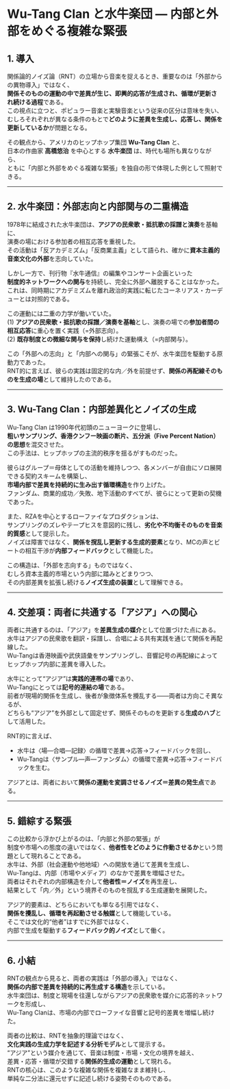 # Wu-Tang Clan と水牛楽団 ― 内部と外部をめぐる複雑な緊張

## 1. 導入
関係論的ノイズ論（RNT）の立場から音楽を捉えるとき、重要なのは「外部からの異物導入」ではなく、  
**関係そのものの運動の中で差異が生じ、即興的応答が生成され、循環が更新され続ける過程**である。  
この視点に立つと、ポピュラー音楽と実験音楽という従来の区分は意味を失い、  
むしろそれぞれが異なる条件のもとで**どのように差異を生成し、応答し、関係を更新しているか**が問題となる。  

その観点から、アメリカのヒップホップ集団 **Wu-Tang Clan** と、  
日本の作曲家 **高橋悠治** を中心とする **水牛楽団** は、時代も場所も異なりながら、  
ともに「内部と外部をめぐる複雑な緊張」を独自の形で体現した例として照射できる。  

---

## 2. 水牛楽団：外部志向と内部関与の二重構造
1978年に結成された水牛楽団は、**アジアの民衆歌・抵抗歌の採譜と演奏**を基軸に、  
演奏の場における参加者の相互応答を重視した。  
その活動は「反アカデミズム」「反商業主義」として語られ、確かに**資本主義的音楽文化の外部**を志向していた。  

しかし一方で、刊行物『水牛通信』の編集やコンサート企画といった  
**制度的ネットワークへの関与**を持続し、完全に外部へ離脱することはなかった。  
これは、同時期にアカデミズムを離れ政治的実践に転じたコーネリアス・カーデューとは対照的である。  

この運動には二重の力学が働いていた。  
(1) **アジアの民衆歌・抵抗歌の採譜／演奏を基軸**とし、演奏の場での**参加者間の相互応答**に重心を置く実践（=外部志向）。  
(2) **既存制度との微細な関与を保持**し続けた運動構え（=内部関与）。 

この「外部への志向」と「内部への関与」の緊張こそが、水牛楽団を駆動する原動力であった。  
RNT的に言えば、彼らの実践は固定的な内／外を前提せず、**関係の再配線そのものを生成の場**として維持したのである。  

---

## 3. Wu-Tang Clan：内部差異化とノイズの生成
Wu-Tang Clan は1990年代初頭のニューヨークに登場し、  
**粗いサンプリング、香港クンフー映画の断片、五分派（Five Percent Nation）の思想**を混交させた。  
この手法は、ヒップホップの主流的秩序を揺るがすものだった。  

彼らはグループ＝母体としての活動を維持しつつ、各メンバーが自由にソロ展開できる契約スキームを構築し、  
**市場内部で差異を持続的に生み出す循環構造**を作り上げた。  
ファンダム、商業的成功／失敗、地下活動のすべてが、彼らにとって更新の契機であった。  

また、RZAを中心とするローファイなプロダクションは、  
サンプリングのズレやテープヒスを意図的に残し、**劣化や不均衡そのものを音楽的質感**として提示した。  
ノイズは障害ではなく、**関係を撹乱し更新する生成的要素**となり、MCの声とビートの相互干渉が**内部フィードバック**として機能した。  

この構造は、「外部を志向する」ものではなく、  
むしろ資本主義的市場という内部に踏みとどまりつつ、  
その内部差異を拡張し続ける**ノイズ生成の装置**として理解できる。  

---

## 4. 交差項：両者に共通する「アジア」への関心
両者に共通するのは、「アジア」を**差異生成の媒介**として位置づけた点にある。  
水牛はアジアの民衆歌を翻訳・採譜し、合唱による共有実践を通じて関係を再配線した。  
Wu-Tangは香港映画や武侠語彙をサンプリングし、音響記号の再配線によってヒップホップ内部に差異を導入した。  

水牛にとって“アジア”は**実践的連帯の場**であり、  
Wu-Tangにとっては**記号的連結の場**である。  
前者が現場的関係を生成し、後者が象徴体系を攪乱する——両者は方向こそ異なるが、  
どちらも“アジア”を外部として固定せず、関係そのものを更新する**生成のハブ**として活用した。  

RNT的に言えば、  
- 水牛は〈場—合唱—記録〉の循環で差異→応答→フィードバックを回し、  
- Wu-Tangは〈サンプル—声—ファンダム〉の循環で差異→応答→フィードバックを生む。  

アジアとは、両者において**関係の運動を変調させるノイズ＝差異の発生点**である。  

---

## 5. 錯綜する緊張
この比較から浮かび上がるのは、「内部と外部の緊張」が  
制度や市場への態度の違いではなく、**他者性をどのように作動させるか**という問題として現れることである。  
水牛は、外部（社会運動や他地域）への開放を通じて差異を生成し、  
Wu-Tangは、内部（市場やメディア）のなかで差異を増幅させた。  
両者はそれぞれの内部構造を介して**他者性＝ノイズ**を再生産し、  
結果として「内／外」という境界そのものを撹乱する生成運動を展開した。  

アジア的要素は、どちらにおいても単なる引用ではなく、  
**関係を攪乱し、循環を再起動させる触媒**として機能している。  
そこでは文化的“他者”はすでに外部ではなく、  
内部で生成を駆動する**フィードバック的ノイズ**として働く。  

---

## 6. 小結
RNTの観点から見ると、両者の実践は「外部の導入」ではなく、  
**関係の内部で差異を持続的に再生成する構造**を示している。  
水牛楽団は、制度と現場を往還しながらアジアの民衆歌を媒介に応答的ネットワークを形成し、  
Wu-Tang Clanは、市場の内部でローファイな音響と記号的差異を増幅し続けた。  

両者の比較は、RNTを抽象的理論ではなく、  
**文化実践の生成力学を記述する分析モデル**として提示する。  
“アジア”という媒介を通じて、音楽は制度・市場・文化の境界を越え、  
差異・応答・循環が交錯する**関係的生成の運動**として現れる。  
RNTの核心は、このような複雑な関係を複雑なまま維持し、  
単純な二分法に還元せずに記述し続ける姿勢そのものである。
